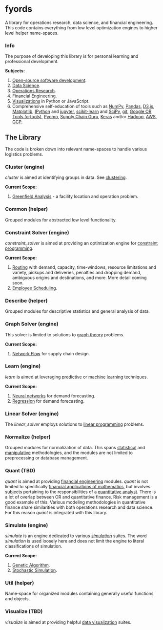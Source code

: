 # fyords
A library for operations research, data science, and financial engineering. This
code contains everything from low level optimization engines to higher level
helper name-spaces.

### Info
The purpose of developing this library is for personal learning and professional
development.

**Subjects:**

1. [Open-source software development](https://en.wikipedia.org/wiki/Open-source_software_development).
2. [Data Science](https://en.wikipedia.org/wiki/Data_science).
3. [Operations Research](https://en.wikipedia.org/wiki/Operations_research).
4. [Financial Engineering](https://en.wikipedia.org/wiki/Financial_engineering).
5. [Visualizations](https://en.wikipedia.org/wiki/Data_visualization) in Python
or JavaScript.
6. Comprehensive self-education of tools such as [NumPy](https://en.wikipedia.org/wiki/NumPy),
[Pandas](https://en.wikipedia.org/wiki/Pandas_(software)),
[D3.js](https://en.wikipedia.org/wiki/D3.js),
[Matplotlib](https://en.wikipedia.org/wiki/Matplotlib),
[IPython](https://en.wikipedia.org/wiki/IPython) and [jupyter](https://en.wikipedia.org/wiki/Project_Jupyter),
[scikit-learn](https://en.wikipedia.org/wiki/Scikit-learn) and [SciPy](https://en.wikipedia.org/wiki/SciPy),
[git](https://en.wikipedia.org/wiki/Git),
[Google OR Tools (ortools)](https://developers.google.com/optimization/),
[Pyomo](https://en.wikipedia.org/wiki/Pyomo),
[Supply Chain Guru](https://www.llamasoft.com/products/design/supply-chain-guru/),
[Keras](https://en.wikipedia.org/wiki/Keras) and/or [Hadoop](https://en.wikipedia.org/wiki/Apache_Hadoop),
[AWS](https://en.wikipedia.org/wiki/Amazon_Web_Services),
[GCP](https://en.wikipedia.org/wiki/Google_Cloud_Platform).


## The Library
The code is broken down into relevant name-spaces to handle various logistics
problems.

### Cluster (engine)
*cluster* is aimed at identifying groups in data. See
[clustering](https://en.wikipedia.org/wiki/Cluster_analysis).

**Current Scope:**

1. [Greenfield Analysis](http://supplychaindetective.com/2017/08/12/network-strategy-part-1-greenfield-analysis/) -
a facility location and operation problem.

### Common (helper)
Grouped modules for abstracted low level functionality.

### Constraint Solver (engine)
*constraint_solver* is aimed at providing an optimization engine for
[constraint programming](https://en.wikipedia.org/wiki/Constraint_programming).

**Current Scope:**

1. [Routing](https://en.wikipedia.org/wiki/Vehicle_routing_problem) with demand,
capacity, time-windows, resource limitations and variety, pickups and
deliveries, penalties and dropping demand, ambiguous origins and destinations,
and more. More detail coming soon.
2. [Employee Scheduling](https://developers.google.com/optimization/scheduling/employee_scheduling).

### Describe (helper)
Grouped modules for descriptive statistics and general analysis of data.

### Graph Solver (engine)
This solver is limited to solutions to
[graph theory](https://en.wikipedia.org/wiki/Graph_theory) problems.

**Current Scope:**

1. [Network Flow](https://en.wikipedia.org/wiki/Flow_network) for supply chain
design.

### Learn (engine)
*learn* is aimed at leveraging [predictive](https://en.wikipedia.org/wiki/Predictive_analytics)
or [machine learning](https://en.wikipedia.org/wiki/Machine_learning)
techniques.

**Current Scope:**

1. [Neural networks](https://en.wikipedia.org/wiki/Artificial_neural_network)
for demand forecasting.
2. [Regression](https://en.wikipedia.org/wiki/Regression_analysis) for demand
forecasting.


### Linear Solver (engine)
The *linear_solver* employs solutions to [linear programming](https://en.wikipedia.org/wiki/Linear_programming)
problems.

### Normalize (helper)
Grouped modules for normalization of data. This spans [statistical](https://en.wikipedia.org/wiki/Normalization)
and [manipulative](https://en.wikipedia.org/wiki/Database_normalization)
methodologies, and the modules are not limited to preprocessing or database
management.

### Quant (TBD)
*quant* is aimed at providing [financial engineering](https://en.wikipedia.org/wiki/Financial_engineering)
modules. *quant* is not limited to specifically [financial applications of
mathematics](https://en.wikipedia.org/wiki/Mathematical_finance), but
involves subjects pertaining to the responsibilities of a [quantitative
analyst](https://en.wikipedia.org/wiki/Quantitative_analyst). There is a lot of
overlap between OR and quantitative finance. Risk management is a good example
of this. Various modeling methodologies in quantitative finance share
similarities with both operations research and data science. For this reason
*quant* is integrated with this library.

### Simulate (engine)
*simulate* is an engine dedicated to various
*[simulation](https://en.wikipedia.org/wiki/Simulation)* suites. The word
*simulation* is used loosely here and does not limit the engine to literal
classifications of simulation.

**Current Scope:**

1. [Genetic Algorithm](https://en.wikipedia.org/wiki/Genetic_algorithm).
2. [Stochastic Simulation](https://en.wikipedia.org/wiki/Stochastic_simulation).

### Util (helper)
Name-space for organized modules containing generally useful functions and
objects.

### Visualize (TBD)
*visualize* is aimed at providing helpful [data visualization](https://en.wikipedia.org/wiki/Data_visualization)
suites.
